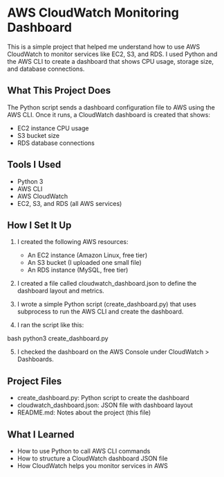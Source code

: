 # AWS CloudWatch Monitoring Dashboard

This is a simple project that helped me understand how to use AWS CloudWatch to monitor services like EC2, S3, and RDS. I used Python and the AWS CLI to create a dashboard that shows CPU usage, storage size, and database connections.

## What This Project Does

The Python script sends a dashboard configuration file to AWS using the AWS CLI. Once it runs, a CloudWatch dashboard is created that shows:

- EC2 instance CPU usage
- S3 bucket size
- RDS database connections

## Tools I Used

- Python 3
- AWS CLI
- AWS CloudWatch
- EC2, S3, and RDS (all AWS services)

## How I Set It Up

1. I created the following AWS resources:
   - An EC2 instance (Amazon Linux, free tier)
   - An S3 bucket (I uploaded one small file)
   - An RDS instance (MySQL, free tier)

2. I created a file called cloudwatch_dashboard.json to define the dashboard layout and metrics.

3. I wrote a simple Python script (create_dashboard.py) that uses subprocess to run the AWS CLI and create the dashboard.

4. I ran the script like this:
   
bash
   python3 create_dashboard.py


5. I checked the dashboard on the AWS Console under CloudWatch > Dashboards.

## Project Files

- create_dashboard.py: Python script to create the dashboard
- cloudwatch_dashboard.json: JSON file with dashboard layout
- README.md: Notes about the project (this file)

## What I Learned

- How to use Python to call AWS CLI commands
- How to structure a CloudWatch dashboard JSON file
- How CloudWatch helps you monitor services in AWS


